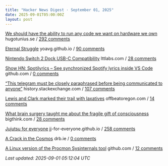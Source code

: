 ```yaml
---
title: "Hacker News Digest · September 01, 2025"
date: 2025-09-01T05:00:00Z
layout: post
---
```


[We should have the ability to run any code we want on hardware we own](https://hugotunius.se/2025/08/31/what-every-argument-about-sideloading-gets-wrong.html)  hugotunius.se / [292 comments](https://news.ycombinator.com/item?id=45087396)

[Eternal Struggle](https://yoavg.github.io/eternal/)  yoavg.github.io / [90 comments](https://news.ycombinator.com/item?id=45086020)

[Nintendo Switch 2 Dock USB-C Compatibility](https://www.lttlabs.com/blog/2025/08/30/nintendo-switch-2-dock)  lttlabs.com / [28 comments](https://news.ycombinator.com/item?id=45087971)

[Show HN: Spotilyrics – See synchronized Spotify lyrics inside VS Code](https://github.com/therepanic/spotilyrics)  github.com / [0 comments](https://news.ycombinator.com/item?id=45087905)

[“This telegram must be closely paraphrased before being communicated to anyone”](https://history.stackexchange.com/questions/79371/this-telegram-must-be-closely-paraphrased-before-being-communicated-to-anyone)  history.stackexchange.com / [107 comments](https://news.ycombinator.com/item?id=45082731)

[Lewis and Clark marked their trail with laxatives](https://offbeatoregon.com/2501d1006d_biliousPills-686.077.html)  offbeatoregon.com / [14 comments](https://news.ycombinator.com/item?id=45087815)

[What brain surgery taught me about the fragile gift of consciousness](https://bigthink.com/business/brain-surgery-fragile-gift-of-consciousness/)  bigthink.com / [28 comments](https://news.ycombinator.com/item?id=45052517)

[Jujutsu for everyone](https://jj-for-everyone.github.io/)  jj-for-everyone.github.io / [258 comments](https://news.ycombinator.com/item?id=45083952)

[A Crack in the Cosmos](https://drb.ie/articles/a-crack-in-the-cosmos/)  drb.ie / [0 comments](https://news.ycombinator.com/item?id=45080313)

[A Linux version of the Procmon Sysinternals tool](https://github.com/microsoft/ProcMon-for-Linux)  github.com / [12 comments](https://news.ycombinator.com/item?id=45087748)


_Last updated: 2025-09-01 05:12:04 UTC_
